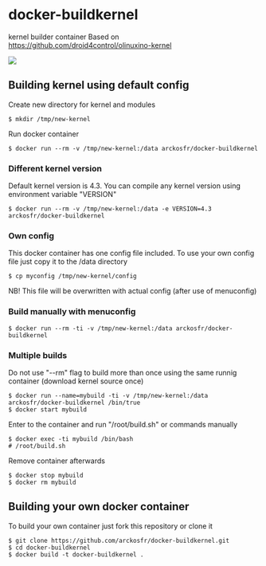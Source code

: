 # docker-buildkernel
kernel builder container
Based on https://github.com/droid4control/olinuxino-kernel


[![](https://badge.imagelayers.io/arckosfr/docker-buildkernel:latest.svg)](https://imagelayers.io/?images=arckosfr/docker-buildkernel:latest 'Get your own badge on imagelayers.io')



## Building kernel using default config

Create new directory for kernel and modules

    $ mkdir /tmp/new-kernel

Run docker container

    $ docker run --rm -v /tmp/new-kernel:/data arckosfr/docker-buildkernel

### Different kernel version

Default kernel version is 4.3. You can compile any kernel version using environment variable "VERSION"

    $ docker run --rm -v /tmp/new-kernel:/data -e VERSION=4.3 arckosfr/docker-buildkernel

### Own config

This docker container has one config file included. To use your own config file just copy it to the /data directory

    $ cp myconfig /tmp/new-kernel/config

NB! This file will be overwritten with actual config (after use of menuconfig)

### Build manually with menuconfig

    $ docker run --rm -ti -v /tmp/new-kernel:/data arckosfr/docker-buildkernel

### Multiple builds

Do not use "--rm" flag to build more than once using the same runnig container (download kernel source once)

    $ docker run --name=mybuild -ti -v /tmp/new-kernel:/data arckosfr/docker-buildkernel /bin/true
    $ docker start mybuild

Enter to the container and run "/root/build.sh" or commands manually

    $ docker exec -ti mybuild /bin/bash
    # /root/build.sh

Remove container afterwards

    $ docker stop mybuild
    $ docker rm mybuild

## Building your own docker container

To build your own container just fork this repository or clone it

    $ git clone https://github.com/arckosfr/docker-buildkernel.git
    $ cd docker-buildkernel
    $ docker build -t docker-buildkernel .
